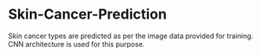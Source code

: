 # Skin-Cancer-Prediction
Skin cancer types are predicted as per the image data provided for training. CNN architecture is used for this purpose.
